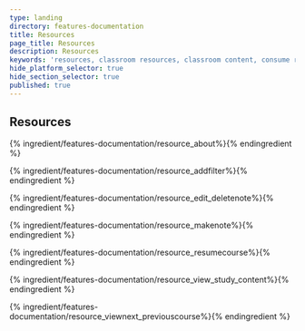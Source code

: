 ```yaml
---
type: landing
directory: features-documentation
title: Resources
page_title: Resources
description: Resources
keywords: 'resources, classroom resources, classroom content, consume resources'
hide_platform_selector: true
hide_section_selector: true
published: true
---
```

## Resources
{% ingredient/features-documentation/resource_about%}{% endingredient %}

{% ingredient/features-documentation/resource_addfilter%}{% endingredient %}

{% ingredient/features-documentation/resource_edit_deletenote%}{% endingredient %}

{% ingredient/features-documentation/resource_makenote%}{% endingredient %}

{% ingredient/features-documentation/resource_resumecourse%}{% endingredient %}

{% ingredient/features-documentation/resource_view_study_content%}{% endingredient %}

{% ingredient/features-documentation/resource_viewnext_previouscourse%}{% endingredient %}
